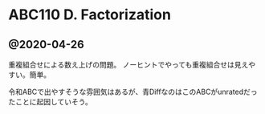 # ABC110 D. Factorization

## @2020-04-26

重複組合せによる数え上げの問題。
ノーヒントでやっても重複組合せは見えやすい。簡単。

令和ABCで出やすそうな雰囲気はあるが、青DiffなのはこのABCがunratedだったことに起因していそう。

